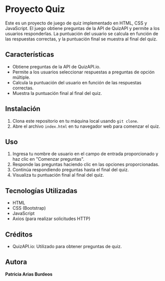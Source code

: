 # Proyecto Quiz

Este es un proyecto de juego de quiz implementado en HTML, CSS y JavaScript. El juego obtiene preguntas de la API de QuizAPI y permite a los usuarios responderlas. La puntuación del usuario se calcula en función de las respuestas correctas, y la puntuación final se muestra al final del quiz.

## Características

- Obtiene preguntas de la API de QuizAPI.io.
- Permite a los usuarios seleccionar respuestas a preguntas de opción múltiple.
- Calcula la puntuación del usuario en función de las respuestas correctas.
- Muestra la puntuación final al final del quiz.

## Instalación

1. Clona este repositorio en tu máquina local usando `git clone`.
2. Abre el archivo `index.html` en tu navegador web para comenzar el quiz.

## Uso

1. Ingresa tu nombre de usuario en el campo de entrada proporcionado y haz clic en "Comenzar preguntas".
2. Responde las preguntas haciendo clic en las opciones proporcionadas.
3. Continúa respondiendo preguntas hasta el final del quiz.
4. Visualiza tu puntuación final al final del quiz.

## Tecnologías Utilizadas

- HTML
- CSS (Bootstrap)
- JavaScript
- Axios (para realizar solicitudes HTTP)

## Créditos

- QuizAPI.io: Utilizado para obtener preguntas de quiz.

## Autora

**Patricia Arias Burdeos**